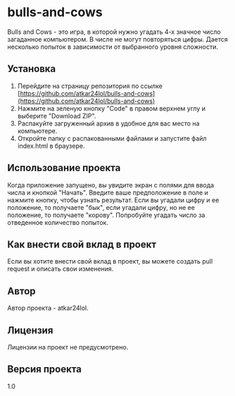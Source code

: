 # bulls-and-cows

Bulls and Cows - это игра, в которой нужно угадать 4-х значное число загаданное компьютером. В числе не могут повторяться цифры. Дается несколько попыток в зависимости от выбранного уровня сложности.

## Установка

1. Перейдите на страницу репозитория по ссылке [https://github.com/atkar24lol/bulls-and-cows](https://github.com/atkar24lol/bulls-and-cows)
2. Нажмите на зеленую кнопку "Code" в правом верхнем углу и выберите "Download ZIP".
3. Распакуйте загруженный архив в удобное для вас место на компьютере.
4. Откройте папку с распакованными файлами и запустите файл index.html в браузере.

## Использование проекта

Когда приложение запущено, вы увидите экран с полями для ввода числа и кнопкой "Начать". Введите ваше предположение в поле и нажмите кнопку, чтобы узнать результат. Если вы угадали цифру и ее положение, то получаете "бык", если угадали цифру, но не ее положение, то получаете "корову". Попробуйте угадать число за отведенное количество попыток.

## Как внести свой вклад в проект

Если вы хотите внести свой вклад в проект, вы можете создать pull request и описать свои изменения.

## Автор

Автор проекта - atkar24lol.

## Лицензия

Лицензии на проект не предусмотрено.

## Версия проекта

1.0
